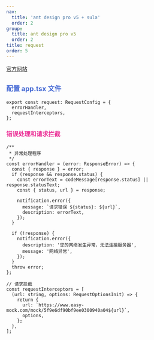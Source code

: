 ```yaml
---
nav:
  title: 'ant design pro v5 + sula'
  order: 2
group:
  title: ant design pro v5
  order: 2
title: request
order: 5
---
```


[官方网站](https://umijs.org/zh-CN/plugins/plugin-request)

## <span style="font-size:18px; color: #4569d4">配置 app.tsx 文件</span>

```
export const request: RequestConfig = {
  errorHandler,
  requestInterceptors,
};
```

### <span style="font-size:16px; color: #EB2F96">错误处理和请求拦截</span>

```
/**
 * 异常处理程序
 */
const errorHandler = (error: ResponseError) => {
  const { response } = error;
  if (response && response.status) {
    const errorText = codeMessage[response.status] || response.statusText;
    const { status, url } = response;

    notification.error({
      message: `请求错误 ${status}: ${url}`,
      description: errorText,
    });
  }

  if (!response) {
    notification.error({
      description: '您的网络发生异常，无法连接服务器',
      message: '网络异常',
    });
  }
  throw error;
};

// 请求拦截
const requestInterceptors = [
  (url: string, options: RequestOptionsInit) => {
    return {
      url: `https://www.easy-mock.com/mock/5f9e6df90bf9ee0300940a04${url}`,
      options,
    };
  },
];
```
